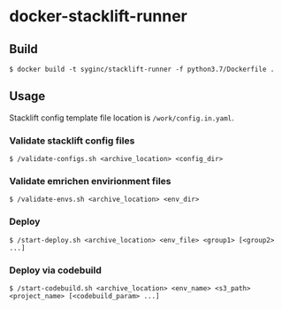 # docker-stacklift-runner

## Build

```
$ docker build -t syginc/stacklift-runner -f python3.7/Dockerfile .
```

## Usage

Stacklift config template file location is `/work/config.in.yaml`.

### Validate stacklift config files

```
$ /validate-configs.sh <archive_location> <config_dir>
```

### Validate emrichen envirionment files

```
$ /validate-envs.sh <archive_location> <env_dir>
```

### Deploy

```
$ /start-deploy.sh <archive_location> <env_file> <group1> [<group2> ...]
```

### Deploy via codebuild

```
$ /start-codebuild.sh <archive_location> <env_name> <s3_path> <project_name> [<codebuild_param> ...]
```
